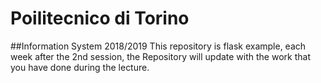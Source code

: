 # Poilitecnico di Torino 
##Information System 2018/2019
This repository is flask example, each week after the 2nd session, the Repository will update with the work that you have done during the lecture. 

